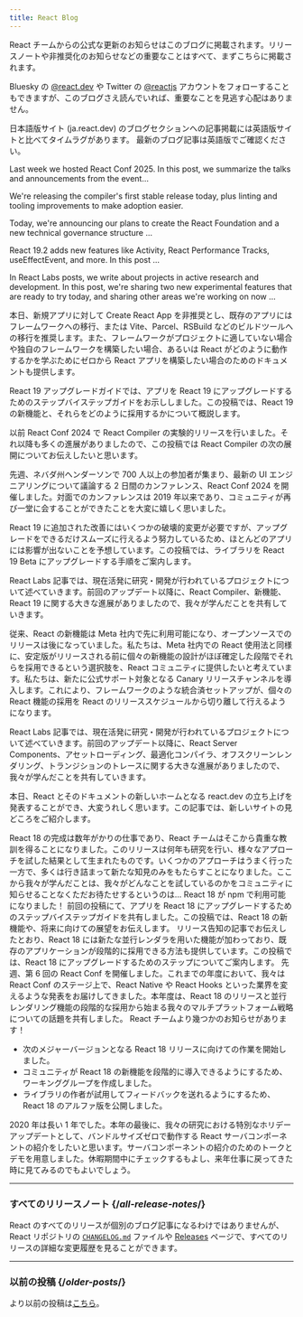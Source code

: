 ```yaml
---
title: React Blog
---
```


<Intro>

React チームからの公式な更新のお知らせはこのブログに掲載されます。リリースノートや非推奨化のお知らせなどの重要なことはすべて、まずこちらに掲載されます。

Bluesky の [@react.dev](https://bsky.app/profile/react.dev) や Twitter の [@reactjs](https://twitter.com/reactjs) アカウントをフォローすることもできますが、このブログさえ読んでいれば、重要なことを見逃す心配はありません。

</Intro>

<Note>
日本語版サイト (ja.react.dev) のブログセクションへの記事掲載には英語版サイトと比べてタイムラグがあります。 最新のブログ記事は英語版でご確認ください。
</Note>

<div className="sm:-mx-5 flex flex-col gap-5 mt-12">

<BlogCard title="React Conf 2025 Recap" date="October 16, 2025" url="/blog/2025/10/16/react-conf-2025-recap">

Last week we hosted React Conf 2025. In this post, we summarize the talks and announcements from the event...

</BlogCard>

<BlogCard title="React Compiler v1.0" date="October 7, 2025" url="/blog/2025/10/07/react-compiler-1">

We're releasing the compiler's first stable release today, plus linting and tooling improvements to make adoption easier.

</BlogCard>

<BlogCard title="Introducing the React Foundation" date="October 7, 2025" url="/blog/2025/10/07/introducing-the-react-foundation">

Today, we're announcing our plans to create the React Foundation and a new technical governance structure ...

</BlogCard>

<BlogCard title="React 19.2" date="October 1, 2025" url="/blog/2025/10/01/react-19-2">

React 19.2 adds new features like Activity, React Performance Tracks, useEffectEvent, and more. In this post ...

</BlogCard>

<BlogCard title="React Labs: View Transitions, Activity, and more" date="April 23, 2025" url="/blog/2025/04/23/react-labs-view-transitions-activity-and-more">

In React Labs posts, we write about projects in active research and development. In this post, we're sharing two new experimental features that are ready to try today, and sharing other areas we're working on now ...

</BlogCard>

<BlogCard title="Create React App の非推奨化" date="February 14, 2025" url="/blog/2025/02/14/sunsetting-create-react-app">

本日、新規アプリに対して Create React App を非推奨とし、既存のアプリにはフレームワークへの移行、または Vite、Parcel、RSBuild などのビルドツールへの移行を推奨します。また、フレームワークがプロジェクトに適していない場合や独自のフレームワークを構築したい場合、あるいは React がどのように動作するかを学ぶためにゼロから React アプリを構築したい場合のためのドキュメントも提供します。

</BlogCard>

<BlogCard title="React v19 " date="December 5, 2024" url="/blog/2024/12/05/react-19">

React 19 アップグレードガイドでは、アプリを React 19 にアップグレードするためのステップバイステップガイドをお示ししました。この投稿では、React 19 の新機能と、それらをどのように採用するかについて概説します。

</BlogCard>

<BlogCard title="React Compiler Beta Release" date="October 21, 2024" url="/blog/2024/10/21/react-compiler-beta-release">

以前 React Conf 2024 で React Compiler の実験的リリースを行いました。それ以降も多くの進展がありましたので、この投稿では React Compiler の次の展開についてお伝えしたいと思います。

</BlogCard>

<BlogCard title="React Conf 2024 振り返り" date="May 22, 2024" url="/blog/2024/05/22/react-conf-2024-recap">

先週、ネバダ州ヘンダーソンで 700 人以上の参加者が集まり、最新の UI エンジニアリングについて議論する 2 日間のカンファレンス、React Conf 2024 を開催しました。対面でのカンファレンスは 2019 年以来であり、コミュニティが再び一堂に会することができたことを大変に嬉しく思いました。

</BlogCard>

<BlogCard title="React 19 アップグレードガイド" date="April 25, 2024" url="/blog/2024/04/25/react-19-upgrade-guide">

React 19 に追加された改善にはいくつかの破壊的変更が必要ですが、アップグレードをできるだけスムーズに行えるよう努力しているため、ほとんどのアプリには影響が出ないことを予想しています。この投稿では、ライブラリを React 19 Beta にアップグレードする手順をご案内します。

</BlogCard>

<BlogCard title="React Labs: 私達のこれまでの取り組み - 2024年2月版" date="February 15, 2024" url="/blog/2024/02/15/react-labs-what-we-have-been-working-on-february-2024">

React Labs 記事では、現在活発に研究・開発が行われているプロジェクトについて述べていきます。前回のアップデート以降に、React Compiler、新機能、React 19 に関する大きな進展がありましたので、我々が学んだことを共有していきます。

</BlogCard>

<BlogCard title="React Canary: Meta 外での段階的な新機能導入" date="May 3, 2023" url="/blog/2023/05/03/react-canaries">

従来、React の新機能は Meta 社内で先に利用可能になり、オープンソースでのリリースは後になっていました。私たちは、Meta 社内での React 使用法と同様に、安定版がリリースされる前に個々の新機能の設計がほぼ確定した段階でそれらを採用できるという選択肢を、React コミュニティに提供したいと考えています。私たちは、新たに公式サポート対象となる Canary リリースチャンネルを導入します。これにより、フレームワークのような統合済セットアップが、個々の React 機能の採用を React のリリーススケジュールから切り離して行えるようになります。

</BlogCard>

<BlogCard title="React Labs: 私達のこれまでの取り組み - 2023年3月版" date="March 22, 2023" url="/blog/2023/03/22/react-labs-what-we-have-been-working-on-march-2023">

React Labs 記事では、現在活発に研究・開発が行われているプロジェクトについて述べていきます。前回のアップデート以降に、React Server Components、アセットローディング、最適化コンパイラ、オフスクリーンレンダリング、トランジションのトレースに関する大きな進展がありましたので、我々が学んだことを共有していきます。

</BlogCard>


<BlogCard title="react.dev のご紹介" date="March 16, 2023" url="/blog/2023/03/16/introducing-react-dev">

本日、React とそのドキュメントの新しいホームとなる react.dev の立ち上げを発表することができ、大変うれしく思います。この記事では、新しいサイトの見どころをご紹介します。

</BlogCard>


<BlogCard title="React Labs: 私達のこれまでの取り組み - 2022年6月版" date="June 15, 2022" url="/blog/2022/06/15/react-labs-what-we-have-been-working-on-june-2022">
React 18 の完成は数年がかりの仕事であり、React チームはそこから貴重な教訓を得ることになりました。このリリースは何年も研究を行い、様々なアプローチを試した結果として生まれたものです。いくつかのアプローチはうまく行った一方で、多くは行き詰まって新たな知見のみをもたらすことになりました。ここから我々が学んだことは、我々がどんなことを試しているのかをコミュニティに知らせることなくただお待たせするというのは...
</BlogCard>

<BlogCard title="React v18.0" date="March 29, 2022" url="/blog/2022/03/29/react-v18">
React 18 が npm で利用可能になりました！ 前回の投稿にて、アプリを React 18 にアップグレードするためのステップバイステップガイドを共有しました。この投稿では、React 18 の新機能や、将来に向けての展望をお伝えします。
</BlogCard>

<BlogCard title="React 18 アップグレードガイド" date="March 8, 2022" url="/blog/2022/03/08/react-18-upgrade-guide">
リリース告知の記事でお伝えしたとおり、React 18 には新たな並行レンダラを用いた機能が加わっており、既存のアプリケーションが段階的に採用できる方法も提供しています。この投稿では、React 18 にアップグレードするためのステップについてご案内します。
</BlogCard>

<BlogCard title="React Conf 2021 振り返り" date="December 17, 2021" url="/blog/2021/12/17/react-conf-2021-recap">
先週、第 6 回の React Conf を開催しました。これまでの年度において、我々は React Conf のステージ上で、React Native や React Hooks といった業界を変えるような発表をお届けしてきました。本年度は、React 18 のリリースと並行レンダリング機能の段階的な採用から始まる我々のマルチプラットフォーム戦略についての話題を共有しました。
</BlogCard>

<BlogCard title="React 18に向けてのプラン" date="June 8, 2021" url="/blog/2021/06/08/the-plan-for-react-18">
React チームより幾つかのお知らせがあります！

- 次のメジャーバージョンとなる React 18 リリースに向けての作業を開始しました。
- コミュニティが React 18 の新機能を段階的に導入できるようにするため、ワーキンググループを作成しました。
- ライブラリの作者が試用してフィードバックを送れるようにするため、React 18 のアルファ版を公開しました。
</BlogCard>

<BlogCard title="バンドルサイズゼロの React Server Components の紹介" date="December 21, 2020" url="/blog/2020/12/21/data-fetching-with-react-server-components">
2020 年は長い 1 年でした。本年の最後に、我々の研究における特別なホリデーアップデートとして、バンドルサイズゼロで動作する React サーバコンポーネントの紹介をしたいと思います。サーバコンポーネントの紹介のためのトークとデモを用意しました。休暇期間中にチェックするもよし、来年仕事に戻ってきた時に見てみるのでもよいでしょう。
</BlogCard>

</div>

---

### すべてのリリースノート {/*all-release-notes*/}

React のすべてのリリースが個別のブログ記事になるわけではありませんが、React リポジトリの [`CHANGELOG.md`](https://github.com/facebook/react/blob/main/CHANGELOG.md) ファイルや [Releases](https://github.com/facebook/react/releases) ページで、すべてのリリースの詳細な変更履歴を見ることができます。

---

### 以前の投稿 {/*older-posts*/}

より以前の投稿は[こちら](https://reactjs.org/blog/all.html)。

<div className="h-12"></div>
